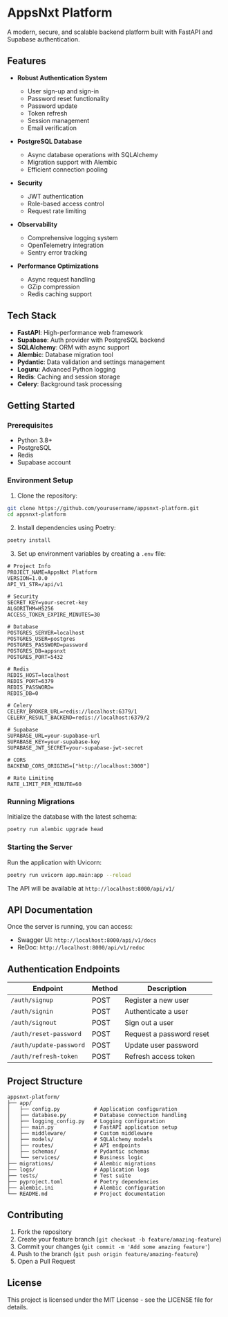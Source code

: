 # AppsNxt Platform

A modern, secure, and scalable backend platform built with FastAPI and Supabase authentication.

## Features

- **Robust Authentication System**
  - User sign-up and sign-in
  - Password reset functionality
  - Password update
  - Token refresh
  - Session management
  - Email verification

- **PostgreSQL Database**
  - Async database operations with SQLAlchemy
  - Migration support with Alembic
  - Efficient connection pooling

- **Security**
  - JWT authentication
  - Role-based access control
  - Request rate limiting

- **Observability**
  - Comprehensive logging system
  - OpenTelemetry integration
  - Sentry error tracking

- **Performance Optimizations**
  - Async request handling
  - GZip compression
  - Redis caching support

## Tech Stack

- **FastAPI**: High-performance web framework
- **Supabase**: Auth provider with PostgreSQL backend
- **SQLAlchemy**: ORM with async support
- **Alembic**: Database migration tool
- **Pydantic**: Data validation and settings management
- **Loguru**: Advanced Python logging
- **Redis**: Caching and session storage
- **Celery**: Background task processing

## Getting Started

### Prerequisites

- Python 3.8+
- PostgreSQL
- Redis
- Supabase account

### Environment Setup

1. Clone the repository:
```bash
git clone https://github.com/yourusername/appsnxt-platform.git
cd appsnxt-platform
```

2. Install dependencies using Poetry:
```bash
poetry install
```

3. Set up environment variables by creating a `.env` file:
```
# Project Info
PROJECT_NAME=AppsNxt Platform
VERSION=1.0.0
API_V1_STR=/api/v1

# Security
SECRET_KEY=your-secret-key
ALGORITHM=HS256
ACCESS_TOKEN_EXPIRE_MINUTES=30

# Database
POSTGRES_SERVER=localhost
POSTGRES_USER=postgres
POSTGRES_PASSWORD=password
POSTGRES_DB=appsnxt
POSTGRES_PORT=5432

# Redis
REDIS_HOST=localhost
REDIS_PORT=6379
REDIS_PASSWORD=
REDIS_DB=0

# Celery
CELERY_BROKER_URL=redis://localhost:6379/1
CELERY_RESULT_BACKEND=redis://localhost:6379/2

# Supabase
SUPABASE_URL=your-supabase-url
SUPABASE_KEY=your-supabase-key
SUPABASE_JWT_SECRET=your-supabase-jwt-secret

# CORS
BACKEND_CORS_ORIGINS=["http://localhost:3000"]

# Rate Limiting
RATE_LIMIT_PER_MINUTE=60
```

### Running Migrations

Initialize the database with the latest schema:

```bash
poetry run alembic upgrade head
```

### Starting the Server

Run the application with Uvicorn:

```bash
poetry run uvicorn app.main:app --reload
```

The API will be available at `http://localhost:8000/api/v1/`

## API Documentation

Once the server is running, you can access:

- Swagger UI: `http://localhost:8000/api/v1/docs`
- ReDoc: `http://localhost:8000/api/v1/redoc`

## Authentication Endpoints

| Endpoint | Method | Description |
|----------|--------|-------------|
| `/auth/signup` | POST | Register a new user |
| `/auth/signin` | POST | Authenticate a user |
| `/auth/signout` | POST | Sign out a user |
| `/auth/reset-password` | POST | Request a password reset |
| `/auth/update-password` | POST | Update user password |
| `/auth/refresh-token` | POST | Refresh access token |

## Project Structure

```
appsnxt-platform/
├── app/
│   ├── config.py           # Application configuration
│   ├── database.py         # Database connection handling
│   ├── logging_config.py   # Logging configuration
│   ├── main.py             # FastAPI application setup
│   ├── middleware/         # Custom middleware
│   ├── models/             # SQLAlchemy models
│   ├── routes/             # API endpoints
│   ├── schemas/            # Pydantic schemas
│   └── services/           # Business logic
├── migrations/             # Alembic migrations
├── logs/                   # Application logs
├── tests/                  # Test suite
├── pyproject.toml          # Poetry dependencies
├── alembic.ini             # Alembic configuration
└── README.md               # Project documentation
```

## Contributing

1. Fork the repository
2. Create your feature branch (`git checkout -b feature/amazing-feature`)
3. Commit your changes (`git commit -m 'Add some amazing feature'`)
4. Push to the branch (`git push origin feature/amazing-feature`)
5. Open a Pull Request

## License

This project is licensed under the MIT License - see the LICENSE file for details.
